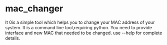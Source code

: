 # mac_changer
It 0is a simple tool which helps you to change your MAC address of your system.
It is a command line tool,requiring python.
You need to provide interface and new MAC that needed to be changed.
use --help for complete details.
